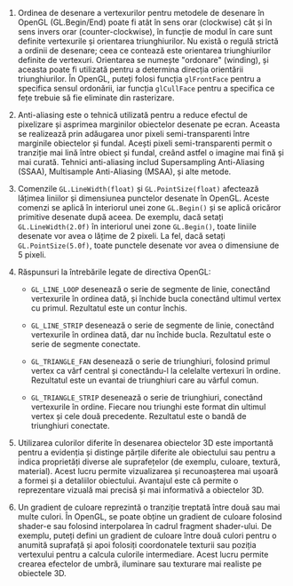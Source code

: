 ﻿1. Ordinea de desenare a vertexurilor pentru metodele de desenare în OpenGL (GL.Begin/End) poate fi atât în sens orar (clockwise) cât și în sens invers orar (counter-clockwise), în funcție de modul în care sunt definite vertexurile și orientarea triunghiurilor. Nu există o regulă strictă a ordinii de desenare; ceea ce contează este orientarea triunghiurilor definite de vertexuri. Orientarea se numește "ordonare" (winding), și aceasta poate fi utilizată pentru a determina direcția orientării triunghiurilor. În OpenGL, puteți folosi funcția `glFrontFace` pentru a specifica sensul ordonării, iar funcția `glCullFace` pentru a specifica ce fețe trebuie să fie eliminate din rasterizare.

2. Anti-aliasing este o tehnică utilizată pentru a reduce efectul de pixelizare și asprimea marginilor obiectelor desenate pe ecran. Aceasta se realizează prin adăugarea unor pixeli semi-transparenti între marginile obiectelor și fundal. Acești pixeli semi-transparenti permit o tranziție mai lină între obiect și fundal, creând astfel o imagine mai fină și mai curată. Tehnici anti-aliasing includ Supersampling Anti-Aliasing (SSAA), Multisample Anti-Aliasing (MSAA), și alte metode.

3. Comenzile `GL.LineWidth(float)` și `GL.PointSize(float)` afectează lățimea liniilor și dimensiunea punctelor desenate în OpenGL. Aceste comenzi se aplică în interiorul unei zone `GL.Begin()` și se aplică oricăror primitive desenate după aceea. De exemplu, dacă setați `GL.LineWidth(2.0f)` în interiorul unei zone `GL.Begin()`, toate liniile desenate vor avea o lățime de 2 pixeli. La fel, dacă setați `GL.PointSize(5.0f)`, toate punctele desenate vor avea o dimensiune de 5 pixeli.

4. Răspunsuri la întrebările legate de directiva OpenGL:

   - `GL_LINE_LOOP` desenează o serie de segmente de linie, conectând vertexurile în ordinea dată, și închide bucla conectând ultimul vertex cu primul. Rezultatul este un contur închis.
   
   - `GL_LINE_STRIP` desenează o serie de segmente de linie, conectând vertexurile în ordinea dată, dar nu închide bucla. Rezultatul este o serie de segmente conectate.
   
   - `GL_TRIANGLE_FAN` desenează o serie de triunghiuri, folosind primul vertex ca vârf central și conectându-l la celelalte vertexuri în ordine. Rezultatul este un evantai de triunghiuri care au vârful comun.
   
   - `GL_TRIANGLE_STRIP` desenează o serie de triunghiuri, conectând vertexurile în ordine. Fiecare nou triunghi este format din ultimul vertex și cele două precedente. Rezultatul este o bandă de triunghiuri conectate.

6. Utilizarea culorilor diferite în desenarea obiectelor 3D este importantă pentru a evidenția și distinge părțile diferite ale obiectului sau pentru a indica proprietăți diverse ale suprafețelor (de exemplu, culoare, textură, material). Acest lucru permite vizualizarea și recunoașterea mai ușoară a formei și a detaliilor obiectului. Avantajul este că permite o reprezentare vizuală mai precisă și mai informativă a obiectelor 3D.

7. Un gradient de culoare reprezintă o tranziție treptată între două sau mai multe culori. În OpenGL, se poate obține un gradient de culoare folosind shader-e sau folosind interpolarea în cadrul fragment shader-ului. De exemplu, puteți defini un gradient de culoare între două culori pentru o anumită suprafață și apoi folosiți coordonatele texturii sau poziția vertexului pentru a calcula culorile intermediare. Acest lucru permite crearea efectelor de umbră, iluminare sau texturare mai realiste pe obiectele 3D.
